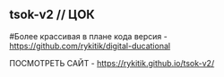 ## tsok-v2 // ЦОК 
#Более крассивая в плане кода версия - https://github.com/rykitik/digital-ducational

ПОСМОТРЕТЬ САЙТ - https://rykitik.github.io/tsok-v2/

